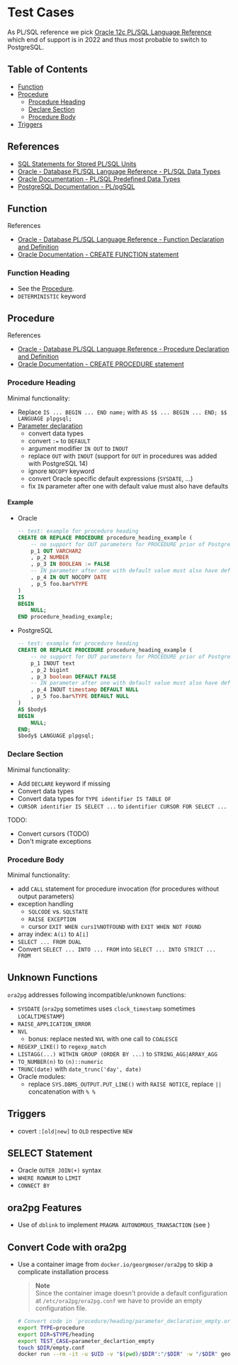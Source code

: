 # Test Cases
As PL/SQL reference we pick [Oracle 12c PL/SQL Language Reference](https://docs.oracle.com/en/database/oracle/oracle-database/12.2/lnpls/index.html) which end of support is in 2022 and thus most probable to switch to PostgreSQL.

## Table of Contents
* [Function](#function)
* [Procedure](#procedure)
    * [Procedure Heading](#procedure-heading)
    * [Declare Section](#declare-section)
    * [Procedure Body](#procedure-body)
* [Triggers](#triggers)

## References
* [SQL Statements for Stored PL/SQL Units](https://docs.oracle.com/en/database/oracle/oracle-database/12.2/lnpls/sql-statements-for-stored-plsql-units.html#GUID-C918310F-F1BB-41D7-9466-B558B70DDFFE)
* [Oracle - Database PL/SQL Language Reference - PL/SQL Data Types](https://docs.oracle.com/en/database/oracle/oracle-database/12.2/lnpls/plsql-data-types.html#GUID-391C58FD-16AF-486C-AF28-173E309CDBA5)
* [Oracle Documentation - PL/SQL Predefined Data Types](https://docs.oracle.com/en/database/oracle/oracle-database/12.2/lnpls/plsql-predefined-data-types.html#GUID-1D28B7B6-15AE-454A-8134-F8724551AE8B)
* [PostgreSQL Documentation - PL/pgSQL](https://www.postgresql.org/docs/current/plpgsql.html)

## Function
References
- [Oracle - Database PL/SQL Language Reference - Function Declaration and Definition](https://docs.oracle.com/en/database/oracle/oracle-database/12.2/lnpls/function-declaration-and-definition.html#GUID-4E19FB09-46B5-4CE5-8A5B-CD815C29DA1C)
- [Oracle Documentation - CREATE FUNCTION statement](https://docs.oracle.com/en/database/oracle/oracle-database/12.2/lnpls/CREATE-FUNCTION-statement.html#GUID-B71BC5BD-B87C-4054-AAA5-213E856651F2)

### Function Heading
- See the [Procedure](#procedure).
- `DETERMINISTIC` keyword

## Procedure
References
- [Oracle - Database PL/SQL Language Reference - Procedure Declaration and Definition](https://docs.oracle.com/en/database/oracle/oracle-database/12.2/lnpls/procedure-declaration-and-definition.html#GUID-9A48D7CE-3720-46A4-B5CA-C2250CA86AF2)
- [Oracle Documentation - CREATE PROCEDURE statement]( https://docs.oracle.com/en/database/oracle/oracle-database/12.2/lnpls/CREATE-PROCEDURE-statement.html#GUID-5F84DB47-B5BE-4292-848F-756BF365EC54)

### Procedure Heading
Minimal functionality:
* Replace `IS ... BEGIN ... END name;`  with `AS $$ ... BEGIN ... END; $$ LANGUAGE plpgsql;`
* [Parameter declaration](https://docs.oracle.com/en/database/oracle/oracle-database/12.2/lnpls/formal-parameter-declaration.html#GUID-5BA8E033-96B9-439A-A4FC-4844FEC14AD8)
    - convert data types
    - convert `:=` to `DEFAULT`
    - argument modifier `IN OUT` to `INOUT`
    - replace `OUT` with `INOUT` (support for `OUT` in procedures was added with PostgreSQL 14)
    - ignore `NOCOPY` keyword
    - convert Oracle specific default expressions (`SYSDATE`, ...)
    - fix `IN` parameter after one with default value must also have defaults

#### Example
* Oracle
    ```sql
    -- test: example for procedure heading
    CREATE OR REPLACE PROCEDURE procedure_heading_example (
        -- no support for OUT parameters for PROCEDURE prior of PostgreSQL 14 (use INOUT)
        p_1 OUT VARCHAR2
        , p_2 NUMBER
        , p_3 IN BOOLEAN := FALSE
        -- IN parameter after one with default value must also have defaults
        , p_4 IN OUT NOCOPY DATE
        , p_5 foo.bar%TYPE
    )
    IS
    BEGIN
        NULL;
    END procedure_heading_example;
    ```
* PostgreSQL
    ```sql
    -- test: example for procedure heading
    CREATE OR REPLACE PROCEDURE procedure_heading_example (
        -- no support for OUT parameters for PROCEDURE prior of PostgreSQL 14 (use INOUT)
        p_1 INOUT text
        , p_2 bigint
        , p_3 boolean DEFAULT FALSE
        -- IN parameter after one with default value must also have defaults
        , p_4 INOUT timestamp DEFAULT NULL
        , p_5 foo.bar%TYPE DEFAULT NULL
    )
    AS $body$
    BEGIN
        NULL;
    END;
    $body$ LANGUAGE plpgsql;
    ```

### Declare Section
Minimal functionality:
* Add `DECLARE` keyword if missing
* Convert data types
* Convert data types for `TYPE identifier IS TABLE OF`
* `CURSOR identifier IS SELECT ...` to `identifier CURSOR FOR SELECT ...`

TODO:
* Convert cursors (TODO)
* Don't migrate exceptions

### Procedure Body
Minimal functionality:
* add `CALL` statement for procedure invocation (for procedures without output parameters)
* exception handling
    - `SQLCODE` vs. `SQLSTATE`
    - `RAISE EXCEPTION`
    - cursor `EXIT WHEN curs1%NOTFOUND` with `EXIT WHEN NOT FOUND`
* array index: `A(i)` to `A[i]`
* `SELECT ... FROM DUAL`
* Convert `SELECT ... INTO ... FROM` into `SELECT ... INTO STRICT ... FROM`

## Unknown Functions
`ora2pg` addresses following incompatible/unknown functions:
* `SYSDATE` (`ora2pg` sometimes uses `clock_timestamp` sometimes `LOCALTIMESTAMP`)
* `RAISE_APPLICATION_ERROR`
* `NVL`
    * bonus: replace nested `NVL` with one call to `COALESCE`
* `REGEXP_LIKE()` to `regexp_match`
* `LISTAGG(...) WITHIN GROUP (ORDER BY ...)` to `STRING_AGG|ARRAY_AGG`
* `TO_NUMBER(n)` to `(n)::numeric`
* `TRUNC(date)` with `date_trunc('day', date)`
* Oracle modules:
    * replace `SYS.DBMS_OUTPUT.PUT_LINE()` with `RAISE NOTICE`, replace `||` concatenation with `% %`

## Triggers
* covert `:[old|new]` to `OLD` respective `NEW`

## SELECT Statement
* Oracle `OUTER JOIN(+)` syntax
* `WHERE ROWNUM` to `LIMIT`
* `CONNECT BY`

## ora2pg Features
* Use of `dblink` to implement `PRAGMA AUTONOMOUS_TRANSACTION` (see )

## Convert Code with ora2pg
* Use a container image from `docker.io/georgmoser/ora2pg` to skip a complicate installation process
  > **Note**  
  > Since the container image doesn't provide a default configuration at `/etc/ora2pg/ora2pg.conf` we have to provide an empty configuration file.

  ```sh
  # Convert code in `procedure/heading/parameter_declaration_empty.ora.sql` to `parameter_declaration_empty.pg.sql`
  export TYPE=procedure
  export DIR=$TYPE/heading
  export TEST_CASE=parameter_declartion_empty
  touch $DIR/empty.conf
  docker run --rm -it -u $UID -v "$(pwd)/$DIR":"/$DIR" -w "/$DIR" georgmoser/ora2pg ora2pg -c empty.conf -t $TYPE -i $TEST_CASE.ora.sql -o $TEST_CASE.pg.sql
  ```
